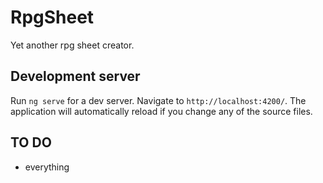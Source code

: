 # RpgSheet
Yet another rpg sheet creator.

## Development server
Run `ng serve` for a dev server. Navigate to `http://localhost:4200/`. The application will automatically reload if you change any of the source files.



## TO DO 
- everything